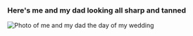 ### Here's me and my dad looking all sharp and tanned
![Photo of me and my dad the day of my wedding](/markdown-portfolio/assets/foto-matri-con-pap%C3%A1.jpg "This is me and my father")
